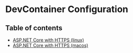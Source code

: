 # DevContainer Configuration

## Table of contents

- [ASP.NET Core with HTTPS (linux)](./host_on_linux_over_https.md)
- [ASP.NET Core with HTTPS (macos)](./host_on_macos_over_https.md)
